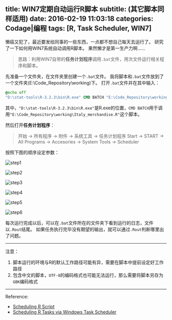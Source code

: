 title: WIN7定期自动运行R脚本
subtitle: (其它脚本同样适用)
date: 2016-02-19 11:03:18
categories: Codage|编程
tags: [R, Task Scheduler, WIN7]
---

懒癌又犯了，最近要发给同事的一些东西，一点都不想自己每天去运行了。
研究了一下如何用WIN7系统自动调用R脚本。
果然懒才是第一生产力啊……

<!-- more -->

> 思路：利用WIN7自带的**任务计划程序**调用`.bat`文件，用次文件运行相关程序和脚本。

先准备一个文件夹，在文件夹里创建一个`.bat`文件。
我将脚本和`.bat`文件放到了一个文件夹(E:\Code_Repository\working)下。
打开`.bat`文件并在其中输入：

```cmd
@echo off
"D:\stat-tools\R-3.2.3\bin\R.exe" CMD BATCH "E:\Code_Repository\working\Italy_merchandise.R"
```

其中，`"D:\stat-tools\R-3.2.3\bin\R.exe"`是R.exe的位置，`CMD BATCH`用于调用`"E:\Code_Repository\working\Italy_merchandise.R"`这个脚本。

然后打开**任务计划程序**：

> 开始 -> 所有程序 -> 附件 -> 系统工具 -> 任务计划程序
> Start -> START -> All Programs -> Accesories -> System Tools -> Scheduler

按照下图的顺序设定参数：

![step1](http://7xndoy.com1.z0.glb.clouddn.com/Codage-21-step1.png)

![step2](http://7xndoy.com1.z0.glb.clouddn.com/Codage-21-step2.png)

![step3](http://7xndoy.com1.z0.glb.clouddn.com/Codage-21-step3.png)

![step4](http://7xndoy.com1.z0.glb.clouddn.com/Codage-21-step4.png)

![step5](http://7xndoy.com1.z0.glb.clouddn.com/Codage-21-step5.png)

![step6](http://7xndoy.com1.z0.glb.clouddn.com/Codage-21-step6.png)

每次运行完成以后，可以在`.bat`文件所在的文件夹下看到运行的日志，文件以`.Rout`结尾。
如果任务执行完毕没有期望的输出，就可以通过`.Rout`判断哪里出了问题。

-----------------------------------

注意：
1. 脚本运行的环境与R的默认工作路径可能有异，需要在脚本中提前设定好工作路径
2. 包含中文的脚本，`UTF-8`的编码格式也可能无法运行，那么需要将脚本另存为`GBK`编码格式

-----------------------------------

Reference:
* [Scheduling R Script](http://stackoverflow.com/questions/2793389/scheduling-r-script)
* [Scheduling R Tasks via Windows Task Scheduler](http://www.r-bloggers.com/scheduling-r-tasks-via-windows-task-scheduler/)